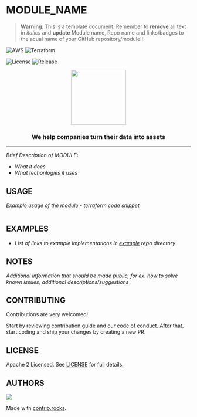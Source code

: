 # MODULE_NAME


> **Warning**: 
> This is a template document. Remember to **remove** all text in _italics_ and **update** Module name, Repo name and links/badges to the acual name of your GitHub repository/module!!!

<!--- Pick Cloud provider Badge -->
<!---![Azure](https://img.shields.io/badge/azure-%230072C6.svg?style=for-the-badge&logo=microsoftazure&logoColor=white) -->
<!---![Google Cloud](https://img.shields.io/badge/GoogleCloud-%234285F4.svg?style=for-the-badge&logo=google-cloud&logoColor=white) -->
![AWS](https://img.shields.io/badge/AWS-%23FF9900.svg?style=for-the-badge&logo=amazon-aws&logoColor=white)
![Terraform](https://img.shields.io/badge/terraform-%235835CC.svg?style=for-the-badge&logo=terraform&logoColor=white)

<!--- Replace repository name -->
![License](https://badgen.net/github/license/getindata/terraform-module-template/)
![Release](https://badgen.net/github/release/getindata/terraform-module-template/)

<p align="center">
  <img height="150" src="https://getindata.com/img/logo.svg">
  <h3 align="center">We help companies turn their data into assets</h3>
</p>

---

_Brief Description of MODULE:_

* _What it does_
* _What techonlogies it uses_

## USAGE

_Example usage of the module - terraform code snippet_

```terraform
```

## EXAMPLES

* _List of links to example implementations in [example](https://github.com/getindata/terraform-module-template/example) repo directory_

## NOTES

_Additional information that should be made public, for ex. how to solve known issues, additional descriptions/suggestions_

<!-- BEGIN_TF_DOCS -->

<!-- END_TF_DOCS -->

## CONTRIBUTING

Contributions are very welcomed!

Start by reviewing [contribution guide](CONTRIBUTING.md) and our [code of conduct](CODE_OF_CONDUCT.md). After that, start coding and ship your changes by creating a new PR.

## LICENSE

Apache 2 Licensed. See [LICENSE](LICENSE) for full details.

## AUTHORS

<!--- Replace repository name -->
<a href="https://github.com/getindata/REPO_NAME/graphs/contributors">
  <img src="https://contrib.rocks/image?repo=getindata/terraform-module-template" />
</a>

Made with [contrib.rocks](https://contrib.rocks).
